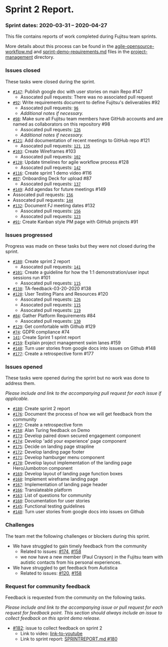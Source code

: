 # Sprint 2 Report.


 
### Sprint dates: 2020-03-31 – 2020-04-27


This file contains reports of work completed during Fujitsu team sprints.

More details about this process can be found in the [agile-opensource-workflow.md](project-management/agile-opensource-workflow.md) and [sprint-demo-requirements.md](project-management/sprint-demo-requirements.md) files in the [project-management](project-management) directory.

### Issues closed

These tasks were closed during the sprint.


* [`#147`](https://github.com/alan-turing-institute/AutisticaCitizenScience/issues/147): Publish google doc with user stories on main Repo #147
  * Assocated pull requests: There was no associated pull request 
* [`#92`](https://github.com/alan-turing-institute/AutisticaCitizenScience/issues/92): Write requirements document to define Fujitsu's deliverables #92
  * Assocated pull requests: [`96`](https://github.com/alan-turing-institute/AutisticaCitizenScience/pull/96)
  * *Additional notes if necessary.*
* [`#98`](https://github.com/alan-turing-institute/AutisticaCitizenScience/issues/98): Make sure all Fujitsu team members have GitHub accounts and are named as collaborators on this repository #98
  * Assocated pull requests: [`126`](https://github.com/alan-turing-institute/AutisticaCitizenScience/pull/126)
  * *Additional notes if necessary.*
* [`#121`](https://github.com/alan-turing-institute/AutisticaCitizenScience/issues/121): Add documentation of recent meetings to GitHub repo #121
  * Assocated pull requests: [`121`](https://github.com/alan-turing-institute/AutisticaCitizenScience/issues/121), [`135`](https://github.com/alan-turing-institute/AutisticaCitizenScience/pull/135)
* [`#103`](https://github.com/alan-turing-institute/AutisticaCitizenScience/issues/103): Create Wireframes #103
  * Assocated pull requests: [`102`](https://github.com/alan-turing-institute/AutisticaCitizenScience/pull/102)
* [`#128`](https://github.com/alan-turing-institute/AutisticaCitizenScience/issues/128): Update timelines for agile workflow process #128 
  * Assocated pull requests: [`142`](https://github.com/alan-turing-institute/AutisticaCitizenScience/pull/142)
* [`#116`](https://github.com/alan-turing-institute/AutisticaCitizenScience/issues/116): Create sprint 1 demo video #116  
* [`#87`](https://github.com/alan-turing-institute/AutisticaCitizenScience/issues/87): Onboarding Deck for upload #87 
  * Assocated pull requests: [`137`](https://github.com/alan-turing-institute/AutisticaCitizenScience/pull/137) 
* [`#149`](https://github.com/alan-turing-institute/AutisticaCitizenScience/issues/149): Add agendas for future meetings #149
 * Assocated pull requests: [`156`](https://github.com/alan-turing-institute/AutisticaCitizenScience/pull/156)  
 * Assocated pull requests: [`144`](https://github.com/alan-turing-institute/AutisticaCitizenScience/pull/144)  
* [`#132`](https://github.com/alan-turing-institute/AutisticaCitizenScience/issues/132): Document FJ meeting dates #132
  * Assocated pull requests: [`156`](https://github.com/alan-turing-institute/AutisticaCitizenScience/pull/156)
  * Assocated pull requests: [`123`](https://github.com/alan-turing-institute/AutisticaCitizenScience/pull/123)
* [`#91`](https://github.com/alan-turing-institute/AutisticaCitizenScience/issues/91): Create Kanban style PM page with GitHub projects #91 


### Issues progressed

Progress was made on these tasks but they were not closed during the sprint.


* [`#180`](https://github.com/alan-turing-institute/AutisticaCitizenScience/issues/180): Create sprint 2 report
  * Assocated pull requests: [`141`](https://github.com/alan-turing-institute/AutisticaCitizenScience/pull/141)
* [`#101`](https://github.com/alan-turing-institute/AutisticaCitizenScience/issues/101): Create a guideline for how the 1:1 demonstration/user input sessions run #101
  * Assocated pull requests: [`115`](https://github.com/alan-turing-institute/AutisticaCitizenScience/pull/115)
* [`#138`](https://github.com/alan-turing-institute/AutisticaCitizenScience/issues/138): TA-feedback-03-20-2020 #138
* [`#120`](https://github.com/alan-turing-institute/AutisticaCitizenScience/issues/120): User Testing Plans and Resources #120
  * Assocated pull requests: [`126`](https://github.com/alan-turing-institute/AutisticaCitizenScience/pull/126)
  * Assocated pull requests: [`115`](https://github.com/alan-turing-institute/AutisticaCitizenScience/pull/115)
  * Assocated pull requests: [`119`](https://github.com/alan-turing-institute/AutisticaCitizenScience/pull/119)
* [`#84`](https://github.com/alan-turing-institute/AutisticaCitizenScience/issues/84): Gather Platform Requirements #84
  * Assocated pull requests: [`130`](https://github.com/alan-turing-institute/AutisticaCitizenScience/pull/130)  
* [`#129`](https://github.com/alan-turing-institute/AutisticaCitizenScience/issues/129): Get comfortable with Github #129
* [`#74`](https://github.com/alan-turing-institute/AutisticaCitizenScience/issues/74): GDPR compliance #74
* [`141`](https://github.com/alan-turing-institute/AutisticaCitizenScience/pull/141): Create Sprint 1 sprint report
* [`#159`](https://github.com/alan-turing-institute/AutisticaCitizenScience/issues/159): Explain project management swim lanes #159  
* [`#148`](https://github.com/alan-turing-institute/AutisticaCitizenScience/issues/148): Turn user stories from google docs into issues on Github #148
* [`#177`](https://github.com/alan-turing-institute/AutisticaCitizenScience/issues/177): Create a retrospective form #177

### Issues opened

These tasks were opened during the sprint but no work was done to address them.

*Please include and link to the accompanying pull request for each issue if applicable.*

* [`#180`](https://github.com/alan-turing-institute/AutisticaCitizenScience/issues/180): Create sprint 2 report
* [`#176`](https://github.com/alan-turing-institute/AutisticaCitizenScience/issues/176): Document the process of how we will get feedback from the community
* [`#177`](https://github.com/alan-turing-institute/AutisticaCitizenScience/issues/177): Create a retrospective form
* [`#158`](https://github.com/alan-turing-institute/AutisticaCitizenScience/issues/158): Alan Turing feedback on Demo
* [`#173`](https://github.com/alan-turing-institute/AutisticaCitizenScience/issues/173): Develop paired down secured engagement component
* [`#174`](https://github.com/alan-turing-institute/AutisticaCitizenScience/issues/174): Develop 'add your experience' page component
* [`#175`](https://github.com/alan-turing-institute/AutisticaCitizenScience/issues/175): Decide on landing page strapline
* [`#172`](https://github.com/alan-turing-institute/AutisticaCitizenScience/issues/172): Develop landing page footer
* [`#171`](https://github.com/alan-turing-institute/AutisticaCitizenScience/issues/171): Develop hamburger menu component
* [`#170`](https://github.com/alan-turing-institute/AutisticaCitizenScience/issues/170): Develop layout implementation of the landing page Hero/Jumbotron component
* [`#169`](https://github.com/alan-turing-institute/AutisticaCitizenScience/issues/169): Develop layout of landing page function boxes
* [`#168`](https://github.com/alan-turing-institute/AutisticaCitizenScience/issues/168): Implement wireframe landing page
* [`#167`](https://github.com/alan-turing-institute/AutisticaCitizenScience/issues/167): Implementation of landing page header
* [`#166`](https://github.com/alan-turing-institute/AutisticaCitizenScience/issues/166): Translateable platform
* [`#163`](https://github.com/alan-turing-institute/AutisticaCitizenScience/issues/163): List of questions for community
* [`#160`](https://github.com/alan-turing-institute/AutisticaCitizenScience/issues/160): Documentation for user stories
* [`#145`](https://github.com/alan-turing-institute/AutisticaCitizenScience/issues/145): Functional testing guidelines
* [`#148`](https://github.com/alan-turing-institute/AutisticaCitizenScience/issues/148): Turn user stories from google docs into issues on Github

### Challenges

The team met the following challenges or blockers during this sprint.

* We have struggled to gain timely feedback from the community
  * Related to issues: [#174](https://github.com/alan-turing-institute/AutisticaCitizenScience/issues/174), [#158](https://github.com/alan-turing-institute/AutisticaCitizenScience/issues/158)
  * we now have a new member (Paul Crayson) in the Fujitsu team with autistic contacts from his personal experiences. 
* We have struggled to get feedback from Autistica
  * Related to issues: [#120](https://github.com/alan-turing-institute/AutisticaCitizenScience/issues/174), [#158](https://github.com/alan-turing-institute/AutisticaCitizenScience/issues/120)


### Request for community feedback

Feedback is requested from the community on the following tasks.

*Please include and link to the accompanying issue or pull request for each request for feedback point.*
*This section should always include an issue to collect feedback on this sprint demo release.*

* [#182](https://github.com/alan-turing-institute/AutisticaCitizenScience/issues/182): issue to collect feedback on sprint 2
  * Link to video: [link-to-youtube](https://www.youtube.com/watch?v=A_6uOwFZRfo&feature=youtu.be)
  * Link to sprint report: [SPRINTREPORT.md #180](https://github.com/alan-turing-institute/AutisticaCitizenScience/issues/180)
